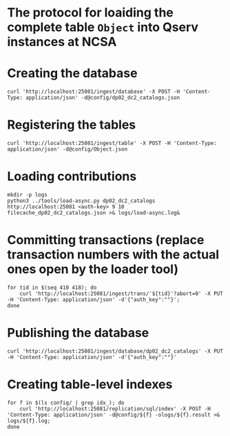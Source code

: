 # The protocol for loaiding the complete table `Object` into Qserv instances at NCSA

# Creating the database
```
curl 'http://localhost:25081/ingest/database' -X POST -H 'Content-Type: application/json' -d@config/dp02_dc2_catalogs.json
```

# Registering the tables
```
curl 'http://localhost:25081/ingest/table' -X POST -H 'Content-Type: application/json' -d@config/Object.json
```
# Loading contributions
```
mkdir -p logs
python3 ../tools/load-async.py dp02_dc2_catalogs http://localhost:25081 <auth-key> 9 10 filecache_dp02_dc2_catalogs.json >& logs/load-async.log&
```

# Committing transactions (replace transaction numbers with the actual ones open by the loader tool)
```
for tid in $(seq 410 418); do
    curl 'http://localhost:25081/ingest/trans/'${tid}'?abort=0' -X PUT -H 'Content-Type: application/json' -d'{"auth_key":""}';
done
```

# Publishing the database
```
curl 'http://localhost:25081/ingest/database/dp02_dc2_catalogs' -X PUT -H 'Content-Type: application/json' -d'{"auth_key":""}'
```
# Creating table-level indexes
```
for f in $(ls config/ | grep idx_); do
    curl 'http://localhost:25081/replication/sql/index' -X POST -H 'Content-Type: application/json' -d@config/${f} -ologs/${f}.result >& logs/${f}.log;
done
```
